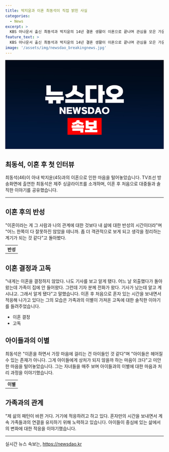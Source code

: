 ```yaml
---
title: 박지윤과 이혼 최동석이 직접 밝힌 사실
categories:
  - News
excerpt: >
  KBS 아나운서 출신 최동석과 박지윤의 14년 결혼 생활이 이혼으로 끝나며 관심을 모은 가운데, 최동석은 이혼을 통해 삶에 대한 반성의 시간을 갖게 되었고, 이혼에 대한 고민을 털어놓았다. 아이들을 두고 미안한 마음을 털어놓으며 혼자만의 시간을 보내면서도 아이들을 항상 그리워하는 마음을 밝혔다. 최동석은 언론을 통해 이혼 소식을 알게 되었고, 현재 이혼 조정 절차를 진행 중이라고 전했다.
feature_text: >
  KBS 아나운서 출신 최동석과 박지윤의 14년 결혼 생활이 이혼으로 끝나며 관심을 모은 가운데, 최동석은 이혼을 통해 삶에 대한 반성의 시간을 갖게 되었고, 이혼에 대한 고민을 털어놓았다. 아이들을 두고 미안한 마음을 털어놓으며 혼자만의 시간을 보내면서도 아이들을 항상 그리워하는 마음을 밝혔다. 최동석은 언론을 통해 이혼 소식을 알게 되었고, 현재 이혼 조정 절차를 진행 중이라고 전했다.
image: '/assets/img/newsdao_breakingnews.jpg'
---
```


<p><img src="/assets/img/newsdao_breakingnews.jpg" alt="flaretime 속보" /></p>

<h2 data-ke-size="size26">최동석, 이혼 후 첫 인터뷰</h2>

<p data-ke-size="size16">최동석(46)이 아내 박지윤(45)과의 이혼으로 인한 마음을 털어놓았습니다. TV조선 방송화면에 출연한 최동석은 제주 싱글라이프를 소개하며, 이혼 후 처음으로 대중들과 솔직한 이야기를 공유했습니다.</p>

<hr>

<h2 data-ke-size="size26">이혼 후의 반성</h2>

<p data-ke-size="size16">"이혼이라는 게 그 사람과 나의 관계에 대한 것보다 내 삶에 대한 반성의 시간이더라"며 "어느 한쪽이 다 잘못하진 않았을 테니까. 좀 더 객관적으로 보게 되고 생각을 정리하는 계기가 되는 것 같다"고 돌아봤다.</p>

<table>
    <tr>
        <td style="text-align: center; height: 17px;"><b>반성</b></td>
    </tr>
</table>

<h2 data-ke-size="size26">이혼 결정과 고독</h2>

<p data-ke-size="size16">"내게는 이혼을 결정하지 않았다. 나도 기사를 보고 알게 됐다. 어느 날 외출했다가 돌아왔는데 가족이 집에 안 들어왔다. 그런데 기자 분께 전화가 왔다. 기사가 났는데 알고 계시냐고. 그래서 알게 됐다"고 말했습니다. 이혼 후 처음으로 혼자 있는 시간을 보내면서 적응해 나가고 있다는 그의 모습은 가족과의 이별이 가져온 고독에 대한 솔직한 이야기를 들려주었습니다.</p>

<ul>
    <li>이혼 결정</li>
    <li>고독</li>
</ul>

<h2 data-ke-size="size26">아이들과의 이별</h2>

<p data-ke-size="size16">최동석은 "이혼을 하면서 가장 마음에 걸리는 건 아이들인 것 같다"며 "아이들은 헤어질 수 있는 존재가 아니다. 그게 아이들에게 상처가 되지 않을까 하는 마음이 크다"고 미안한 마음을 털어놓았습니다. 그는 자녀들을 매주 보며 아이들과의 이별에 대한 마음과 처리 과정을 이야기했습니다.</p>

<table>
    <tr>
        <td style="text-align: center; height: 17px;"><b>이별</b></td>
    </tr>
</table>

<h2 data-ke-size="size26">가족과의 관계</h2>

<p data-ke-size="size16">"제 삶의 패턴이 바뀐 거다. 거기에 적응하려고 하고 있다. 혼자만의 시간을 보내면서 계속 가족들과의 연결을 유지하기 위해 노력하고 있습니다. 아이들이 중심에 있는 삶에서의 변화에 대한 적응을 이야기했습니다.</p>

<hr>
실시간 뉴스 속보는, <a href="https://newsdao.kr" rel="dofollow">https://newsdao.kr</a>


